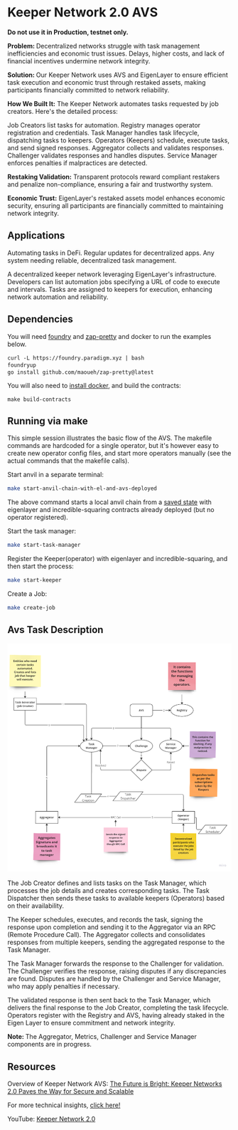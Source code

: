 # Keeper Network 2.0 AVS

<b> Do not use it in Production, testnet only. </b>

 <b>Problem: </b> Decentralized networks struggle with task management inefficiencies and economic trust issues. Delays, higher costs, and lack of financial incentives undermine network integrity.

<b>Solution: </b>Our Keeper Network uses AVS and EigenLayer to ensure efficient task execution and economic trust through restaked assets, making participants financially committed to network reliability.

<b>How We Built It:</b> The Keeper Network automates tasks requested by job creators. Here's the detailed process:

Job Creators list tasks for automation.
Registry manages operator registration and credentials.
Task Manager handles task lifecycle, dispatching tasks to keepers.
Operators (Keepers) schedule, execute tasks, and send signed responses.
Aggregator collects and validates responses.
Challenger validates responses and handles disputes.
Service Manager enforces penalties if malpractices are detected.

<b>Restaking Validation:</b> Transparent protocols reward compliant restakers and penalize non-compliance, ensuring a fair and trustworthy system.

<b>Economic Trust:</b> EigenLayer's restaked assets model enhances economic security, ensuring all participants are financially committed to maintaining network integrity.

## Applications

Automating tasks in DeFi.
Regular updates for decentralized apps.
Any system needing reliable, decentralized task management.


A decentralized keeper network leveraging EigenLayer's infrastructure. Developers can list automation jobs specifying a URL of code to execute and intervals. Tasks are assigned to keepers for execution, enhancing network automation and reliability.

## Dependencies

You will need [foundry](https://book.getfoundry.sh/getting-started/installation) and [zap-pretty](https://github.com/maoueh/zap-pretty) and docker to run the examples below.
```
curl -L https://foundry.paradigm.xyz | bash
foundryup
go install github.com/maoueh/zap-pretty@latest
```
You will also need to [install docker](https://docs.docker.com/get-docker/), and build the contracts:
```
make build-contracts
```

## Running via make

This simple session illustrates the basic flow of the AVS. The makefile commands are hardcoded for a single operator, but it's however easy to create new operator config files, and start more operators manually (see the actual commands that the makefile calls).

Start anvil in a separate terminal:

```bash
make start-anvil-chain-with-el-and-avs-deployed
```

The above command starts a local anvil chain from a [saved state](./tests/anvil/avs-and-eigenlayer-deployed-anvil-state.json) with eigenlayer and incredible-squaring contracts already deployed (but no operator registered).

Start the task manager:

```bash
make start-task-manager
```

Register the Keeper(operator) with eigenlayer and incredible-squaring, and then start the process:

```bash
make start-keeper
```

Create a Job: 

```bash
make create-job
```


## Avs Task Description


![](./diagrams/keepernetwork.png)

The Job Creator defines and lists tasks on the Task Manager, which processes the job details and creates corresponding tasks. The Task Dispatcher then sends these tasks to available keepers (Operators) based on their availability.

The Keeper schedules, executes, and records the task, signing the response upon completion and sending it to the Aggregator via an RPC (Remote Procedure Call). The Aggregator collects and consolidates responses from multiple keepers, sending the aggregated response to the Task Manager.

The Task Manager forwards the response to the Challenger for validation. The Challenger verifies the response, raising disputes if any discrepancies are found. Disputes are handled by the Challenger and Service Manager, who may apply penalties if necessary.

The validated response is then sent back to the Task Manager, which delivers the final response to the Job Creator, completing the task lifecycle. Operators register with the Registry and AVS, having already staked in the Eigen Layer to ensure commitment and network integrity.





<b> Note: </b> The Aggregator, Metrics, Challenger and Service Manager components are in progress.


## Resources

Overview of Keeper Network AVS: 
[The Future is Bright: Keeper Networks 2.0 Paves the Way for Secure and Scalable](https://mirror.xyz/0x328f573aB35557d52f8822DAda203dCb4B56da37/bCU89iYEUT5bKBLNZz-3k07aSKh0Fm9MKJFxiA46kiQ)

For more technical insights, [click here!](https://mirror.xyz/0x328f573aB35557d52f8822DAda203dCb4B56da37/VbZOuwYU65h0ZmxC7C-D316O_H5qQ8Z6-L-MDxgxXzw)

YouTube: [Keeper Network 2.0](https://www.youtube.com/playlist?list=PLINrQiiidP8Lj7oWX3KSgXRYX3m2bPedu)

